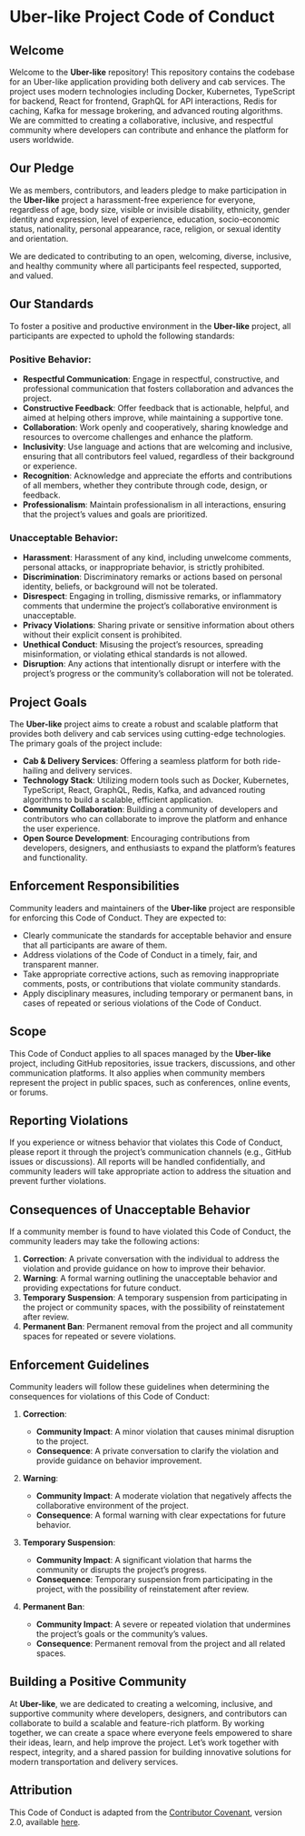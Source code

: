 # Uber-like Project Code of Conduct

## Welcome

Welcome to the **Uber-like** repository! This repository contains the codebase for an Uber-like application providing both delivery and cab services. The project uses modern technologies including Docker, Kubernetes, TypeScript for backend, React for frontend, GraphQL for API interactions, Redis for caching, Kafka for message brokering, and advanced routing algorithms. We are committed to creating a collaborative, inclusive, and respectful community where developers can contribute and enhance the platform for users worldwide.

## Our Pledge

We as members, contributors, and leaders pledge to make participation in the **Uber-like** project a harassment-free experience for everyone, regardless of age, body size, visible or invisible disability, ethnicity, gender identity and expression, level of experience, education, socio-economic status, nationality, personal appearance, race, religion, or sexual identity and orientation.

We are dedicated to contributing to an open, welcoming, diverse, inclusive, and healthy community where all participants feel respected, supported, and valued.

## Our Standards

To foster a positive and productive environment in the **Uber-like** project, all participants are expected to uphold the following standards:

### Positive Behavior:
- **Respectful Communication**: Engage in respectful, constructive, and professional communication that fosters collaboration and advances the project.
- **Constructive Feedback**: Offer feedback that is actionable, helpful, and aimed at helping others improve, while maintaining a supportive tone.
- **Collaboration**: Work openly and cooperatively, sharing knowledge and resources to overcome challenges and enhance the platform.
- **Inclusivity**: Use language and actions that are welcoming and inclusive, ensuring that all contributors feel valued, regardless of their background or experience.
- **Recognition**: Acknowledge and appreciate the efforts and contributions of all members, whether they contribute through code, design, or feedback.
- **Professionalism**: Maintain professionalism in all interactions, ensuring that the project’s values and goals are prioritized.

### Unacceptable Behavior:
- **Harassment**: Harassment of any kind, including unwelcome comments, personal attacks, or inappropriate behavior, is strictly prohibited.
- **Discrimination**: Discriminatory remarks or actions based on personal identity, beliefs, or background will not be tolerated.
- **Disrespect**: Engaging in trolling, dismissive remarks, or inflammatory comments that undermine the project’s collaborative environment is unacceptable.
- **Privacy Violations**: Sharing private or sensitive information about others without their explicit consent is prohibited.
- **Unethical Conduct**: Misusing the project’s resources, spreading misinformation, or violating ethical standards is not allowed.
- **Disruption**: Any actions that intentionally disrupt or interfere with the project’s progress or the community’s collaboration will not be tolerated.

## Project Goals

The **Uber-like** project aims to create a robust and scalable platform that provides both delivery and cab services using cutting-edge technologies. The primary goals of the project include:

- **Cab & Delivery Services**: Offering a seamless platform for both ride-hailing and delivery services.
- **Technology Stack**: Utilizing modern tools such as Docker, Kubernetes, TypeScript, React, GraphQL, Redis, Kafka, and advanced routing algorithms to build a scalable, efficient application.
- **Community Collaboration**: Building a community of developers and contributors who can collaborate to improve the platform and enhance the user experience.
- **Open Source Development**: Encouraging contributions from developers, designers, and enthusiasts to expand the platform’s features and functionality.

## Enforcement Responsibilities

Community leaders and maintainers of the **Uber-like** project are responsible for enforcing this Code of Conduct. They are expected to:

- Clearly communicate the standards for acceptable behavior and ensure that all participants are aware of them.
- Address violations of the Code of Conduct in a timely, fair, and transparent manner.
- Take appropriate corrective actions, such as removing inappropriate comments, posts, or contributions that violate community standards.
- Apply disciplinary measures, including temporary or permanent bans, in cases of repeated or serious violations of the Code of Conduct.

## Scope

This Code of Conduct applies to all spaces managed by the **Uber-like** project, including GitHub repositories, issue trackers, discussions, and other communication platforms. It also applies when community members represent the project in public spaces, such as conferences, online events, or forums.

## Reporting Violations

If you experience or witness behavior that violates this Code of Conduct, please report it through the project’s communication channels (e.g., GitHub issues or discussions). All reports will be handled confidentially, and community leaders will take appropriate action to address the situation and prevent further violations.

## Consequences of Unacceptable Behavior

If a community member is found to have violated this Code of Conduct, the community leaders may take the following actions:

1. **Correction**: A private conversation with the individual to address the violation and provide guidance on how to improve their behavior.
2. **Warning**: A formal warning outlining the unacceptable behavior and providing expectations for future conduct.
3. **Temporary Suspension**: A temporary suspension from participating in the project or community spaces, with the possibility of reinstatement after review.
4. **Permanent Ban**: Permanent removal from the project and all community spaces for repeated or severe violations.

## Enforcement Guidelines

Community leaders will follow these guidelines when determining the consequences for violations of this Code of Conduct:

1. **Correction**:
   - **Community Impact**: A minor violation that causes minimal disruption to the project.
   - **Consequence**: A private conversation to clarify the violation and provide guidance on behavior improvement.

2. **Warning**:
   - **Community Impact**: A moderate violation that negatively affects the collaborative environment of the project.
   - **Consequence**: A formal warning with clear expectations for future behavior.

3. **Temporary Suspension**:
   - **Community Impact**: A significant violation that harms the community or disrupts the project’s progress.
   - **Consequence**: Temporary suspension from participating in the project, with the possibility of reinstatement after review.

4. **Permanent Ban**:
   - **Community Impact**: A severe or repeated violation that undermines the project’s goals or the community’s values.
   - **Consequence**: Permanent removal from the project and all related spaces.

## Building a Positive Community

At **Uber-like**, we are dedicated to creating a welcoming, inclusive, and supportive community where developers, designers, and contributors can collaborate to build a scalable and feature-rich platform. By working together, we can create a space where everyone feels empowered to share their ideas, learn, and help improve the project. Let’s work together with respect, integrity, and a shared passion for building innovative solutions for modern transportation and delivery services.

## Attribution

This Code of Conduct is adapted from the [Contributor Covenant](https://www.contributor-covenant.org), version 2.0, available [here](https://www.contributor-covenant.org/version/2/0/code_of_conduct.html).
